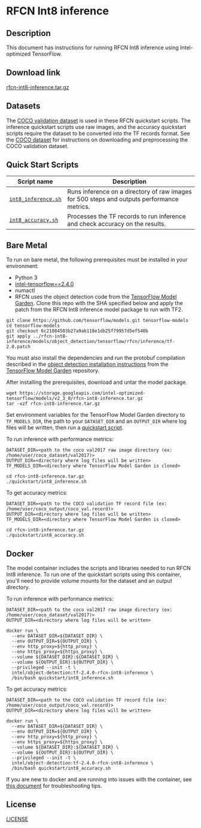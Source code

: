 <!--- 0. Title -->
# RFCN Int8 inference

<!-- 10. Description -->
## Description

This document has instructions for running RFCN Int8 inference using
Intel-optimized TensorFlow.

<!--- 20. Download link -->
## Download link

[rfcn-int8-inference.tar.gz](https://storage.googleapis.com/intel-optimized-tensorflow/models/v2_3_0/rfcn-int8-inference.tar.gz)

<!--- 30. Datasets -->
## Datasets

The [COCO validation dataset](http://cocodataset.org) is used in these
RFCN quickstart scripts. The inference quickstart scripts use raw images,
and the accuracy quickstart scripts require the dataset to be converted
into the TF records format.
See the [COCO dataset](/datasets/coco/README.md) for instructions on
downloading and preprocessing the COCO validation dataset.

<!--- 40. Quick Start Scripts -->
## Quick Start Scripts

| Script name | Description |
|-------------|-------------|
| [`int8_inference.sh`](int8_inference.sh) | Runs inference on a directory of raw images for 500 steps and outputs performance metrics. |
| [`int8_accuracy.sh`](int8_accuracy.sh) | Processes the TF records to run inference and check accuracy on the results. |

<!--- 50. Bare Metal -->
## Bare Metal

To run on bare metal, the following prerequisites must be installed in your environment:
* Python 3
* [intel-tensorflow==2.4.0](https://pypi.org/project/intel-tensorflow/)
* numactl
* RFCN uses the object detection code from the
[TensorFlow Model Garden](https://github.com/tensorflow/models). Clone this repo with the SHA specified
below and apply the patch from the RFCN Int8 inference model package to run with TF2.

```
git clone https://github.com/tensorflow/models.git tensorflow-models
cd tensorflow-models
git checkout 6c21084503b27a9ab118e1db25f79957d5ef540b
git apply ../rfcn-int8-inference/models/object_detection/tensorflow/rfcn/inference/tf-2.0.patch
```

You must also install the dependencies and run the protobuf compilation described in the
[object detection installation instructions](https://github.com/tensorflow/models/blob/6c21084503b27a9ab118e1db25f79957d5ef540b/research/object_detection/g3doc/installation.md#installation)
from the [TensorFlow Model Garden](https://github.com/tensorflow/models) repository.


After installing the prerequisites, download and untar the model package.
```
wget https://storage.googleapis.com/intel-optimized-tensorflow/models/v2_3_0/rfcn-int8-inference.tar.gz
tar -xzf rfcn-int8-inference.tar.gz
```

Set environment variables for the TensorFlow Model Garden directory to `TF_MODELS_DIR`, the path to your `DATASET_DIR` and an
`OUTPUT_DIR` where log files will be written, then run a 
[quickstart script](#quick-start-scripts).

To run inference with performance metrics:
```
DATASET_DIR=<path to the coco val2017 raw image directory (ex: /home/user/coco_dataset/val2017)>
OUTPUT_DIR=<directory where log files will be written>
TF_MODELS_DIR=<directory where TensorFlow Model Garden is cloned>

cd rfcn-int8-inference.tar.gz
./quickstart/int8_inference.sh
```

To get accuracy metrics:
```
DATASET_DIR=<path to the COCO validation TF record file (ex: /home/user/coco_output/coco_val.record)>
OUTPUT_DIR=<directory where log files will be written>
TF_MODELS_DIR=<directory where TensorFlow Model Garden is cloned>

cd rfcn-int8-inference.tar.gz
./quickstart/int8_accuracy.sh
```

<!--- 60. Docker -->
## Docker

The model container includes the scripts and libraries needed to run 
RFCN Int8 inference. To run one of the quickstart scripts 
using this container, you'll need to provide volume mounts for the dataset 
and an output directory.

To run inference with performance metrics:
```
DATASET_DIR=<path to the coco val2017 raw image directory (ex: /home/user/coco_dataset/val2017)>
OUTPUT_DIR=<directory where log files will be written>

docker run \
  --env DATASET_DIR=${DATASET_DIR} \
  --env OUTPUT_DIR=${OUTPUT_DIR} \
  --env http_proxy=${http_proxy} \
  --env https_proxy=${https_proxy} \
  --volume ${DATASET_DIR}:${DATASET_DIR} \
  --volume ${OUTPUT_DIR}:${OUTPUT_DIR} \
  --privileged --init -t \
  intel/object-detection:tf-2.4.0-rfcn-int8-inference \
  /bin/bash quickstart/int8_inference.sh
```
To get accuracy metrics:
```
DATASET_DIR=<path to the COCO validation TF record file (ex: /home/user/coco_output/coco_val.record)>
OUTPUT_DIR=<directory where log files will be written>

docker run \
  --env DATASET_DIR=${DATASET_DIR} \
  --env OUTPUT_DIR=${OUTPUT_DIR} \
  --env http_proxy=${http_proxy} \
  --env https_proxy=${https_proxy} \
  --volume ${DATASET_DIR}:${DATASET_DIR} \
  --volume ${OUTPUT_DIR}:${OUTPUT_DIR} \
  --privileged --init -t \
  intel/object-detection:tf-2.4.0-rfcn-int8-inference \
  /bin/bash quickstart/int8_accuracy.sh
```

If you are new to docker and are running into issues with the container,
see [this document](https://github.com/IntelAI/models/tree/master/docs/general/docker.md)
for troubleshooting tips.

<!--- 80. License -->
## License

[LICENSE](/LICENSE)

